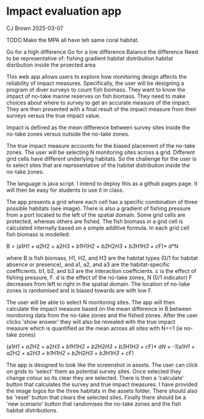 # Impact evaluation app

CJ Brown 2025-03-07

TODO
Make the MPA all have teh same coral habitat. 

Go for a high difference
Go for a low difference
Balance the difference
Need to be representative of:
fishing gradient
habitat distribution
habitat disribution inside the proected area



This web app allows users to explore how monitoring design affects the reliability of impact measures. Specifically, the user will be designing a program of diver surveys to count fish biomass. They want to know the impact of no-take marine reserves on fish biomass. They need to make choices about where to survey to get an accurate measure of the impact. They are then presented with a final result of the impact measure from their surveys versus the true impact value.

Impact is defined as the mean difference between survey sites inside the no-take zones versus outside the no-take zones. 

The true impact measure accounts for the biased placement of the no-take zones. The user will be selecting N monitoring sites across a grid. Different grid cells have different underlying habitats. So the challenge for the user is to select sites that are representative of the habitat distribution inside the no-take zones. 

The language is java script. I intend to deploy this as a github pages page. It will then be easy for students to use it in class. 

The app presents a grid where each cell has a specific combination of three possible habitats (see image). There is also a gradient of fishing pressure from a port located to the left of the spatial domain. Some grid cells are protected, whereas others are fished. The fish biomass in a grid cell is calculated internally based on a simple additive formula. In each grid cell fish biomass is modelled: 

B = (a1*H1 + a2*H2 + a2*H3 +  b1*H1*H2 + b2*H2*H3 + b3*H1*H3 + c*F)*  d*N

where B is fish biomass, H1, H2, and H3 are the habitat types (0/1 for habitat absence or presence), and a1, a2, and a3 are the habitat-specific coefficients. b1, b2, and b3 are the interaction coefficients. c is the effect of fishing pressure, F. d is the effect of the no-take zones, N (0/1 indicator)
F decreases from left to right in the spatial domain. The location of no-take zones is randomised and is biased towards are with low F. 

The user will be able to select N monitoring sites. The app will then calculate the impact measure based on the mean difference in B between monitoring data from the no-take zones and the fished zones. After the user clicks 'show answer' they will also be revealed with the true impact measure which is quantified as the mean across all sites with N==1 (ie no-take zones)

(a1*H1 + a2*H2 + a2*H3 +  b1*H1*H2 + b2*H2*H3 + b3*H1*H3 + c*F)* d*N + -1*(a1*H1 + a2*H2 + a2*H3 +  b1*H1*H2 + b2*H2*H3 + b3*H1*H3 + c*F) 

The app is designed to look like the screenshot in assets. The user can click on grids to 'select' them as potential survey sites. Once selected they change colour so its clear they are selected. There is then a 'calculate' button that calculates the survey and true impact measures. I have provided the image logos for the three habitats in the assets folder. There should also be 'reset' button that clears the selected sites. Finally there should be a 'new scenario' button that randomises the no-take zones and the fish habitat distributions.